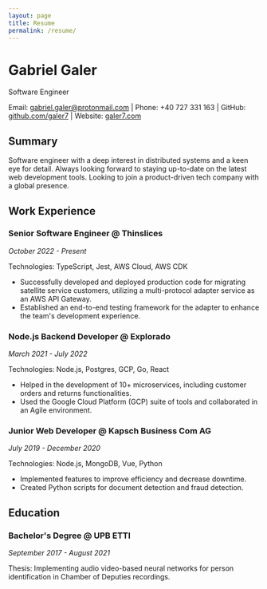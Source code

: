 ```yaml
---
layout: page
title: Resume
permalink: /resume/
---
```


# Gabriel Galer
Software Engineer

Email: gabriel.galer@protonmail.com | Phone: +40 727 331 163 | GitHub: [github.com/galer7](https://github.com/galer7) | Website: [galer7.com](https://galer7.com)

## Summary

Software engineer with a deep interest in distributed systems and a keen eye for detail. Always looking forward to staying up-to-date on the latest web development tools. Looking to join a product-driven tech company with a global presence.

## Work Experience

### Senior Software Engineer @ Thinslices
*October 2022 - Present*

Technologies: TypeScript, Jest, AWS Cloud, AWS CDK

- Successfully developed and deployed production code for migrating satellite service customers, utilizing a multi-protocol adapter service as an AWS API Gateway.
- Established an end-to-end testing framework for the adapter to enhance the team's development experience.

### Node.js Backend Developer @ Explorado
*March 2021 - July 2022*

Technologies: Node.js, Postgres, GCP, Go, React

- Helped in the development of 10+ microservices, including customer orders and returns functionalities.
- Used the Google Cloud Platform (GCP) suite of tools and collaborated in an Agile environment.

### Junior Web Developer @ Kapsch Business Com AG
*July 2019 - December 2020*

Technologies: Node.js, MongoDB, Vue, Python

- Implemented features to improve efficiency and decrease downtime.
- Created Python scripts for document detection and fraud detection.

## Education

### Bachelor's Degree @ UPB ETTI
*September 2017 - August 2021*

Thesis: Implementing audio video-based neural networks for person identification in Chamber of Deputies recordings.